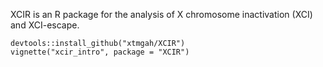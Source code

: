 XCIR is an R package for the analysis of X
chromosome inactivation (XCI) and XCI-escape.

```
devtools::install_github("xtmgah/XCIR")
vignette("xcir_intro", package = "XCIR")
```
